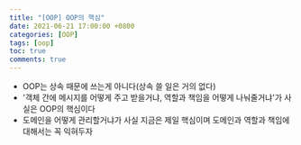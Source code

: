 ```yaml
---
title: "[OOP] OOP의 핵심"
date: 2021-06-21 17:00:00 +0800
categories: [OOP]
tags: [oop]
toc: true
comments: true
---
```


- OOP는 상속 때문에 쓰는게 아니다(상속 쓸 일은 거의 없다)
- '객체 간에 메시지를 어떻게 주고 받을거냐, 역할과 책임을 어떻게 나눠줄거냐'가 사실은 OOP의 핵심이다
- 도메인을 어떻게 관리할거냐가 사실 지금은 제일 핵심이며 도메인과 역할과 책임에 대해서는 꼭 익혀두자